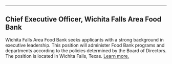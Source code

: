 ----
Chief Executive Officer, Wichita Falls Area Food Bank
----
Wichita Falls Area Food Bank seeks applicants with a strong background in executive leadership. This position will administer Food Bank programs and departments according to the policies determined by the Board of Directors. The position is located in Wichita Falls, Texas. [Learn more.](https://s3-us-west-2.amazonaws.com/assets.feedingtexas.org/pdf/WFAFB_CEO_JD_Final_02-05-16.pdf)
